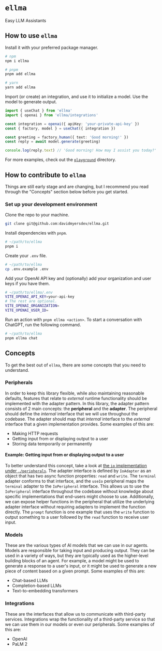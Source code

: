 # `ellma`

Easy LLM Assistants

## How to use `ellma`

Install it with your preferred package manager.

```bash
# npm
npm i ellma

# pnpm
pnpm add ellma

# yarn
yarn add ellma
```

Import (or create) an integration, and use it to initialize a model. Use the model to generate output.

```ts
import { useChat } from 'ellma'
import { openai } from 'ellma/integrations'

const integration = openai({ apiKey: 'your-private-api-key' })
const { factory, model } = useChat({ integration })

const greeting = factory.human({ text: 'Good morning!' })
const reply = await model.generate(greeting)

console.log(reply.text) // 'Good morning! How may I assist you today?'
```

For more examples, check out the [`playground`](./playground) directory.

## How to contribute to `ellma`

Things are still early stage and are changing, but I recommend you read through the "Concepts" section below before you get started.

### Set up your development environment

Clone the repo to your machine.

```bash
git clone git@github.com:davidmyersdev/ellma.git
```

Install dependencies with `pnpm`.

```bash
# ~/path/to/ellma
pnpm i
```

Create your `.env` file.

```bash
# ~/path/to/ellma
cp .env.example .env
```

Add your OpenAI API key and (optionally) add your organization and user keys if you have them.

```bash
# ~/path/to/ellma/.env
VITE_OPENAI_API_KEY=your-api-key
# The rest are optional.
VITE_OPENAI_ORGANIZATION=
VITE_OPENAI_USER_ID=
```

Run an action with `pnpm ellma <action>`. To start a conversation with ChatGPT, run the following command.

```bash
# ~/path/to/ellma
pnpm ellma chat
```

## Concepts

To get the best out of `ellma`, there are some concepts that you need to understand.

### Peripherals

In order to keep this library flexible, while also maintaining reasonable defaults, features that relate to _external_ runtime functionality should be implemented with the adapter pattern. In this library, the adapter pattern consists of 2 main concepts: the **peripheral** and the **adapter**. The peripheral should define the _internal_ interface that we will use throughout the codebase. The adapter should map that _internal_ interface to the _external_ interface that a given implementation provides. Some examples of this are:

- Making HTTP requests
- Getting input from or displaying output to a user
- Storing data temporarily or permanently

#### Example: Getting input from or displaying output to a user

To better understand this concept, take a look at [the `io` implementation under `./peripherals`](./peripherals/src/io/index.ts). The adapter interface is defined by `IoAdapter` as an object that has two async function properties: `read` and `write`. The `terminal` adapter conforms to that interface, and the `useIo` peripheral maps the `terminal` adapter to the `IoPeripheral` interface. This allows us to use the `IoPeripheral` interface throughout the codebase without knowledge about specific implementations that end-users might choose to use. Additionally, we can expose helper functions in the peripheral that utilize the underlying adapter interface without requiring adapters to implement the function directly. The `prompt` function is one example that uses the `write` function to output something to a user followed by the `read` function to receive user input.

### Models

These are the various types of AI models that we can use in our agents. Models are responsible for taking input and producing output. They can be used in a variety of ways, but they are typically used as the higher-level building blocks of an agent. For example, a model might be used to generate a response to a user's input, or it might be used to generate a new piece of content based on a given prompt. Some examples of this are:

- Chat-based LLMs
- Completion-based LLMs
- Text-to-embedding transformers

### Integrations

These are the interfaces that allow us to communicate with third-party services. Integrations wrap the functionality of a third-party service so that we can use them in our models or even our peripherals. Some examples of this are:

- OpenAI
- PaLM 2
